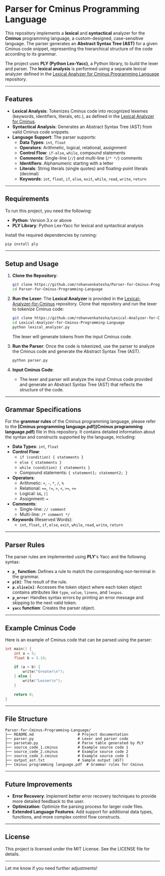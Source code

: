 # Parser for Cminus Programming Language

This repository implements a **lexical** and **syntactical** analyzer for the **Cminus** programming language, a custom-designed, case-sensitive language. The parser generates an **Abstract Syntax Tree (AST)** for a given Cminus code snippet, representing the hierarchical structure of the code according to its grammar.

The project uses **PLY (Python Lex-Yacc)**, a Python library, to build the lexer and parser. The **lexical analysis** is performed using a separate lexical analyzer defined in the [Lexical Analyzer for Cminus Programming Language](https://github.com/rohanvenkatesha/Lexical-Analyzer-for-Cminus-Programming-Language) repository.

---

## Features

- **Lexical Analysis**: Tokenizes Cminus code into recognized lexemes (keywords, identifiers, literals, etc.), as defined in the [Lexical Analyzer for Cminus](https://github.com/rohanvenkatesha/Lexical-Analyzer-for-Cminus-Programming-Language).
- **Syntactical Analysis**: Generates an Abstract Syntax Tree (AST) from valid Cminus code snippets.
- **Language Support**: The parser supports:
  - **Data Types**: `int`, `float`
  - **Operators**: Arithmetic, logical, relational, assignment
  - **Control Flow**: `if-else`, `while`, compound statements
  - **Comments**: Single-line (`//`) and multi-line (`/* */`) comments
  - **Identifiers**: Alphanumeric starting with a letter
  - **Literals**: String literals (single quotes) and floating-point literals (decimal)
  - **Keywords**: `int`, `float`, `if`, `else`, `exit`, `while`, `read`, `write`, `return`
  
---

## Requirements

To run this project, you need the following:

- **Python**: Version 3.x or above
- **PLY Library**: Python Lex-Yacc for lexical and syntactical analysis

Install the required dependencies by running:

```bash
pip install ply
```

---

## Setup and Usage

1. **Clone the Repository**:
   ```bash
   git clone https://github.com/rohanvenkatesha/Parser-for-Cminus-Programming-Language
   cd Parser-for-Cminus-Programming-Language
   ```

2. **Run the Lexer**:
   The **Lexical Analyzer** is provided in the [Lexical-Analyzer-for-Cminus](https://github.com/rohanvenkatesha/Lexical-Analyzer-for-Cminus-Programming-Language) repository. Clone that repository and run the lexer to tokenize Cminus code:
   ```bash
   git clone https://github.com/rohanvenkatesha/Lexical-Analyzer-for-Cminus-Programming-Language
   cd Lexical-Analyzer-for-Cminus-Programming-Language
   python lexical_analyzer.py
   ```

   The lexer will generate tokens from the input Cminus code.

3. **Run the Parser**:
   Once the code is tokenized, use the parser to analyze the Cminus code and generate the Abstract Syntax Tree (AST).

   ```bash
   python parser.py
   ```

4. **Input Cminus Code**:
   - The lexer and parser will analyze the input Cminus code provided and generate an Abstract Syntax Tree (AST) that reflects the structure of the code.

---

## Grammar Specifications

For the **grammar rules** of the Cminus programming language, please refer to the **[Cminus programming language.pdf](Cminus programming language.pdf)** file in this repository. It contains detailed information about the syntax and constructs supported by the language, including:

- **Data Types**: `int`, `float`
- **Control Flow**:
  - `if (condition) { statements }`
  - `else { statements }`
  - `while (condition) { statements }`
  - Compound statements: `{ statement1; statement2; }`
- **Operators**:
  - Arithmetic: `+`, `-`, `*`, `/`, `%`
  - Relational: `==`, `!=`, `>`, `<`, `>=`, `<=`
  - Logical: `&&`, `||`
  - Assignment: `=`
- **Comments**:
  - Single-line: `// comment`
  - Multi-line: `/* comment */`
- **Keywords** (Reserved Words):
  - `int`, `float`, `if`, `else`, `exit`, `while`, `read`, `write`, `return`
  
---

## Parser Rules

The parser rules are implemented using **PLY**'s Yacc and the following syntax:

- **`p_` function**: Defines a rule to match the corresponding non-terminal in the grammar.
- **`p[0]`**: The result of the rule.
- **`p.slice[n]`**: Accesses the token object where each token object contains attributes like `type`, `value`, `lineno`, and `lexpos`.
- **`p_error`**: Handles syntax errors by printing an error message and skipping to the next valid token.
- **`yacc` function**: Creates the parser object.

---

## Example Cminus Code

Here is an example of Cminus code that can be parsed using the parser:

```c
int main() {
    int a = 5;
    float b = 3.14;
    
    if (a > b) {
        write("Greater\n");
    } else {
        write("Lesser\n");
    }
    
    return 0;
}
```

---

## File Structure

```plaintext
Parser-for-Cminus-Programming-Language/
├── README.md                    # Project documentation
├── parser.py                    # Lexer and parser code
├── parsetab.py                  # Parse table generated by PLY
├── source_code_1.cminus         # Example source code 1
├── source_code_2.cminus         # Example source code 2
├── source_code_3.cminus         # Example source code 3
├── output_ast.txt               # Sample output (AST)
├── Cminus programming language.pdf  # Grammar rules for Cminus
```

---

## Future Improvements

- **Error Recovery**: Implement better error recovery techniques to provide more detailed feedback to the user.
- **Optimization**: Optimize the parsing process for larger code files.
- **Extended Language Features**: Add support for additional data types, functions, and more complex control flow constructs.

---

## License

This project is licensed under the MIT License. See the LICENSE file for details.

---

Let me know if you need further adjustments!
